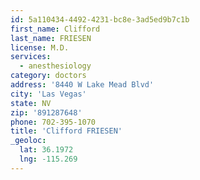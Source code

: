 ```yaml
---
id: 5a110434-4492-4231-bc8e-3ad5ed9b7c1b
first_name: Clifford
last_name: FRIESEN
license: M.D.
services:
  - anesthesiology
category: doctors
address: '8440 W Lake Mead Blvd'
city: 'Las Vegas'
state: NV
zip: '891287648'
phone: 702-395-1070
title: 'Clifford FRIESEN'
_geoloc:
  lat: 36.1972
  lng: -115.269
---
```

